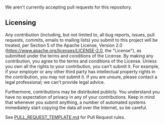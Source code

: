 We aren't currently accepting pull requests for this repository.

## Licensing

Any contribution (including, but not limited to, all bug reports, issues, pull requests, commits, emails to mailing lists) you submit to this project will be treated, per Section 5 of the Apache License, Version 2.0 (https://www.apache.org/licenses/LICENSE-2.0, the "License"), as submitted under the terms and conditions of the License. By making any contribution, you agree to the terms and conditions of the License. Unless you own all the rights to your contribution, you can't submit it. For example, if your employer or any other third party has intellectual property rights in the contribution, you may not submit it. If you are unsure, please contact a legal professional; we can't provide legal advice.

Furthermore, contributions may be distributed publicly. You understand you have no expectation of privacy in any of your contributions. Keep in mind that whenever you submit anything, a number of automated systems immediately start copying the data all over the Internet, so be careful.

See [PULL_REQUEST_TEMPLATE.md](PULL_REQUEST_TEMPLATE.md) for Pull Request rules.
